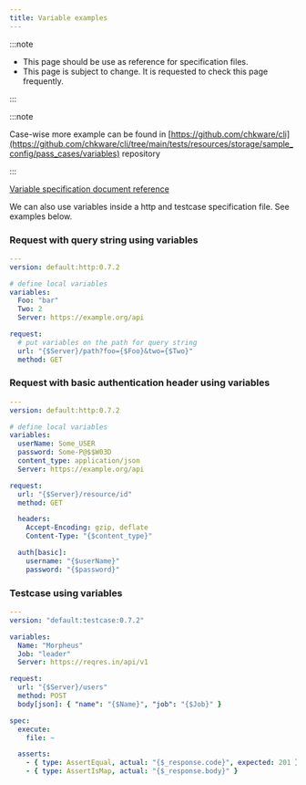 ```yaml
---
title: Variable examples
---
```


:::note

- This page should be use as reference for specification files.
- This page is subject to change. It is requested to check this page frequently.

:::

:::note

Case-wise more example can be found in [https://github.com/chkware/cli](https://github.com/chkware/cli/tree/main/tests/resources/storage/sample_config/pass_cases/variables) repository

:::

[Variable specification document reference](/references/variable-reference)

We can also use variables inside a http and testcase specification file. See examples below.

### Request with query string using variables

```yaml
---
version: default:http:0.7.2

# define local variables
variables:
  Foo: "bar"
  Two: 2
  Server: https://example.org/api

request:
  # put variables on the path for query string
  url: "{$Server}/path?foo={$Foo}&two={$Two}"
  method: GET
```

### Request with basic authentication header using variables

```yaml
---
version: default:http:0.7.2

# define local variables
variables:
  userName: Some_USER
  password: Some-P@$$W03D
  content_type: application/json
  Server: https://example.org/api

request:
  url: "{$Server}/resource/id"
  method: GET

  headers:
    Accept-Encoding: gzip, deflate
    Content-Type: "{$content_type}"

  auth[basic]:
    username: "{$userName}"
    password: "{$password}"
```

### Testcase using variables

```yaml
---
version: "default:testcase:0.7.2"

variables:
  Name: "Morpheus"
  Job: "leader"
  Server: https://reqres.in/api/v1

request:
  url: "{$Server}/users"
  method: POST
  body[json]: { "name": "{$Name}", "job": "{$Job}" }

spec:
  execute:
    file: ~

  asserts:
    - { type: AssertEqual, actual: "{$_response.code}", expected: 201 }
    - { type: AssertIsMap, actual: "{$_response.body}" }
```
